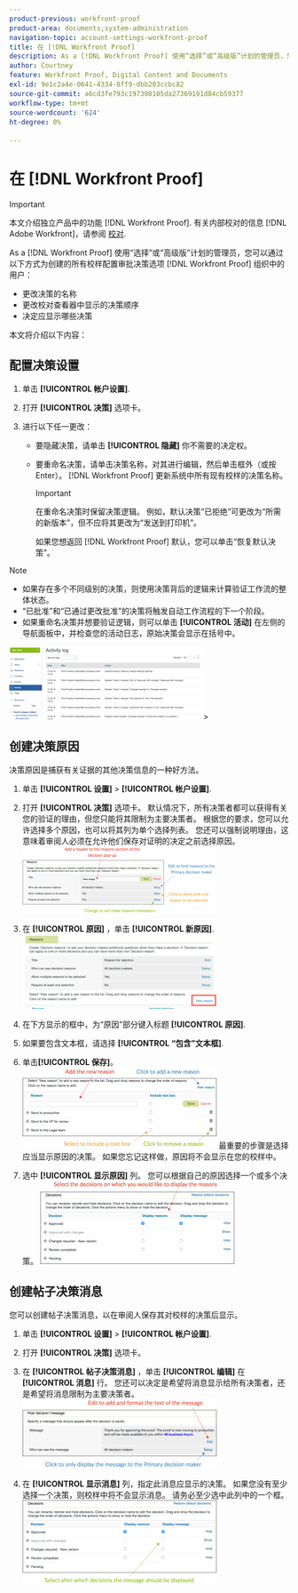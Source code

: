 ```yaml
---
product-previous: workfront-proof
product-area: documents;system-administration
navigation-topic: account-settings-workfront-proof
title: 在 [!DNL Workfront Proof]
description: As a [!DNL Workfront Proof] 使用“选择”或“高级版”计划的管理员，您可以通过以下方式为创建的所有校样配置审批决策选项 [!DNL Workfront Proof] 组织中的用户 — 编辑我。
author: Courtney
feature: Workfront Proof, Digital Content and Documents
exl-id: 9e1c2a4e-0641-4334-8ff9-dbb203ccbc82
source-git-commit: a6cd3fe793c197308105da27369191d84cb59377
workflow-type: tm+mt
source-wordcount: '624'
ht-degree: 0%

---
```


# 在 [!DNL Workfront Proof]

>[!IMPORTANT]
>
>本文介绍独立产品中的功能 [!DNL Workfront Proof]. 有关内部校对的信息 [!DNL Adobe Workfront]，请参阅 [校对](../../../review-and-approve-work/proofing/proofing.md).

As a [!DNL Workfront Proof] 使用“选择”或“高级版”计划的管理员，您可以通过以下方式为创建的所有校样配置审批决策选项 [!DNL Workfront Proof] 组织中的用户：

* 更改决策的名称
* 更改校对查看器中显示的决策顺序
* 决定应显示哪些决策

本文将介绍以下内容：

## 配置决策设置

1. 单击 **[!UICONTROL 帐户设置]**.
1. 打开 **[!UICONTROL 决策]** 选项卡。
1. 进行以下任一更改：

   * 要隐藏决策，请单击 **[!UICONTROL 隐藏]** 你不需要的决定权。
   * 要重命名决策，请单击决策名称，对其进行编辑，然后单击框外（或按Enter）。 [!DNL Workfront Proof] 更新系统中所有现有校样的决策名称。

      >[!IMPORTANT]
      >
      >在重命名决策时保留决策逻辑。 例如，默认决策“已拒绝”可更改为“所需的新版本”，但不应将其更改为“发送到打印机”。

      如果您想返回 [!DNL Workfront Proof] 默认，您可以单击“恢复默认决策”。

>[!NOTE]
>
>* 如果存在多个不同级别的决策，则使用决策背后的逻辑来计算验证工作流的整体状态。
>* “已批准”和“已通过更改批准”的决策将触发自动工作流程的下一个阶段。
>* 如果重命名决策并想要验证逻辑，则可以单击 **[!UICONTROL 活动]** 在左侧的导航面板中，并检查您的活动日志，原始决策会显示在括号中。
>
>  ![2016-12-20_1921.png](assets/2016-12-20-1921-350x132.png)>

## 创建决策原因

决策原因是捕获有关证据的其他决策信息的一种好方法。

1. 单击 **[!UICONTROL 设置]** > **[!UICONTROL 帐户设置]**.

1. 打开 **[!UICONTROL 决策]** 选项卡。
默认情况下，所有决策者都可以获得有关您的验证的理由，但您只能将其限制为主要决策者。
根据您的要求，您可以允许选择多个原因，也可以将其列为单个选择列表。 您还可以强制说明理由，这意味着审阅人必须在允许他们保存对证明的决定之前选择原因。
   ![Reasons_setup.png](assets/reasons-setup-350x121.png)

1. 在 **[!UICONTROL 原因]** ，单击 **[!UICONTROL 新原因]**.
   ![New_reason.png](assets/new-reason-350x135.png)

1. 在下方显示的框中，为“原因”部分键入标题 **[!UICONTROL 原因]**.
1. 如果要包含文本框，请选择 **[!UICONTROL “包含”文本框]**.
1. 单击&#x200B;**[!UICONTROL 保存]**。
   ![reasons_setup_2.png](assets/reasons-setup-2-350x146.png)
最重要的步骤是选择应当显示原因的决策。 如果您忘记这样做，原因将不会显示在您的校样中。

1. 选中 **[!UICONTROL 显示原因]** 列。 您可以根据自己的原因选择一个或多个决策。
   ![reasons_-_decision_selection.png](assets/reasons---decision-selection-350x150.png)

## 创建帖子决策消息

您可以创建帖子决策消息，以在审阅人保存其对校样的决策后显示。

1. 单击 **[!UICONTROL 设置]** > **[!UICONTROL 帐户设置]**.

1. 打开 **[!UICONTROL 决策]** 选项卡。
1. 在 **[!UICONTROL 帖子决策消息]** ，单击 **[!UICONTROL 编辑]** 在 **[!UICONTROL 消息]** 行。
您还可以决定是希望将消息显示给所有决策者，还是希望将消息限制为主要决策者。
   ![post_decision_message_set_up.png](assets/post-decision-message-set-up-350x125.png)

1. 在 **[!UICONTROL 显示消息]** 列，指定此消息应显示的决策。
如果您没有至少选择一个决策，则校样中将不会显示消息。 请务必至少选中此列中的一个框。
   ![post_decision_message_set_up_2.png](assets/post-decision-message-set-up-2-350x151.png)
